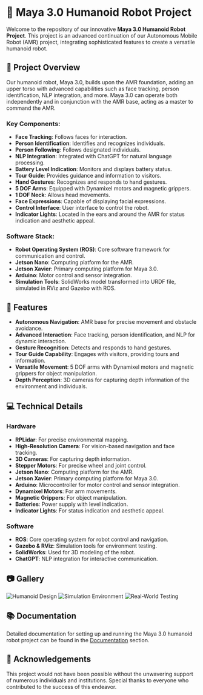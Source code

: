 # 🤖 Maya 3.0 Humanoid Robot Project

Welcome to the repository of our innovative **Maya 3.0 Humanoid Robot Project**. This project is an advanced continuation of our Autonomous Mobile Robot (AMR) project, integrating sophisticated features to create a versatile humanoid robot.

## 🌟 Project Overview

Our humanoid robot, Maya 3.0, builds upon the AMR foundation, adding an upper torso with advanced capabilities such as face tracking, person identification, NLP integration, and more. Maya 3.0 can operate both independently and in conjunction with the AMR base, acting as a master to command the AMR.

### Key Components:
- **Face Tracking**: Follows faces for interaction.
- **Person Identification**: Identifies and recognizes individuals.
- **Person Following**: Follows designated individuals.
- **NLP Integration**: Integrated with ChatGPT for natural language processing.
- **Battery Level Indication**: Monitors and displays battery status.
- **Tour Guide**: Provides guidance and information to visitors.
- **Hand Gestures**: Recognizes and responds to hand gestures.
- **5 DOF Arms**: Equipped with Dynamixel motors and magnetic grippers.
- **1 DOF Neck**: Allows head movements.
- **Face Expressions**: Capable of displaying facial expressions.
- **Control Interface**: User interface to control the robot.
- **Indicator Lights**: Located in the ears and around the AMR for status indication and aesthetic appeal.

### Software Stack:
- **Robot Operating System (ROS)**: Core software framework for communication and control.
- **Jetson Nano**: Computing platform for the AMR.
- **Jetson Xavier**: Primary computing platform for Maya 3.0.
- **Arduino**: Motor control and sensor integration.
- **Simulation Tools**: SolidWorks model transformed into URDF file, simulated in RViz and Gazebo with ROS.

## 🎯 Features

- **Autonomous Navigation**: AMR base for precise movement and obstacle avoidance.
- **Advanced Interaction**: Face tracking, person identification, and NLP for dynamic interaction.
- **Gesture Recognition**: Detects and responds to hand gestures.
- **Tour Guide Capability**: Engages with visitors, providing tours and information.
- **Versatile Movement**: 5 DOF arms with Dynamixel motors and magnetic grippers for object manipulation.
- **Depth Perception**: 3D cameras for capturing depth information of the environment and individuals.

## 💻 Technical Details

### Hardware
- **RPLidar**: For precise environmental mapping.
- **High-Resolution Camera**: For vision-based navigation and face tracking.
- **3D Cameras**: For capturing depth information.
- **Stepper Motors**: For precise wheel and joint control.
- **Jetson Nano**: Computing platform for the AMR.
- **Jetson Xavier**: Primary computing platform for Maya 3.0.
- **Arduino**: Microcontroller for motor control and sensor integration.
- **Dynamixel Motors**: For arm movements.
- **Magnetic Grippers**: For object manipulation.
- **Batteries**: Power supply with level indication.
- **Indicator Lights**: For status indication and aesthetic appeal.

### Software
- **ROS**: Core operating system for robot control and navigation.
- **Gazebo & RViz**: Simulation tools for environment testing.
- **SolidWorks**: Used for 3D modeling of the robot.
- **ChatGPT**: NLP integration for interactive communication.


## 📷 Gallery

![Humanoid Design](path_to_your_image_1.jpg)
![Simulation Environment](path_to_your_image_2.jpg)
![Real-World Testing](path_to_your_image_3.jpg)

## 📚 Documentation

Detailed documentation for setting up and running the Maya 3.0 humanoid robot project can be found in the [Documentation](docs/documentation.md) section.

## 🤝 Acknowledgements

This project would not have been possible without the unwavering support of numerous individuals and institutions. Special thanks to everyone who contributed to the success of this endeavor.

